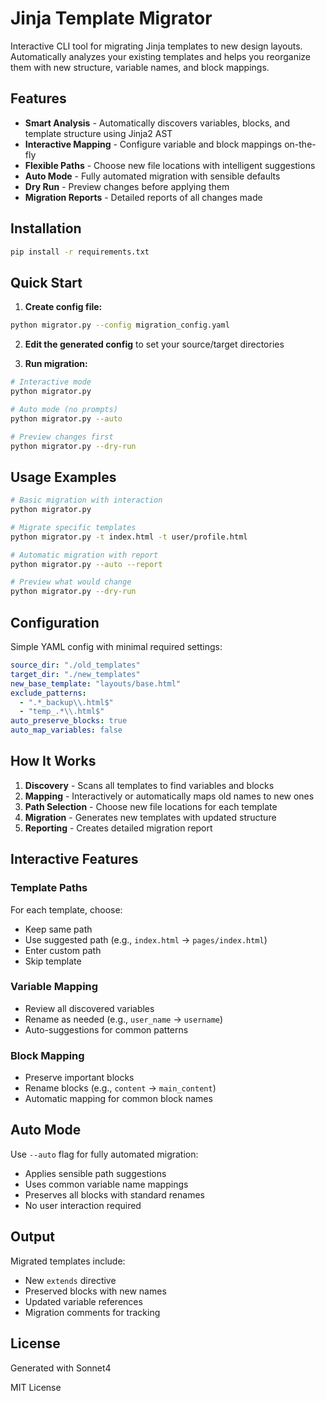 # Jinja Template Migrator

Interactive CLI tool for migrating Jinja templates to new design layouts. Automatically analyzes your existing templates and helps you reorganize them with new structure, variable names, and block mappings.

## Features

- **Smart Analysis** - Automatically discovers variables, blocks, and template structure using Jinja2 AST
- **Interactive Mapping** - Configure variable and block mappings on-the-fly
- **Flexible Paths** - Choose new file locations with intelligent suggestions
- **Auto Mode** - Fully automated migration with sensible defaults
- **Dry Run** - Preview changes before applying them
- **Migration Reports** - Detailed reports of all changes made

## Installation

```bash
pip install -r requirements.txt
```

## Quick Start

1. **Create config file:**
```bash
python migrator.py --config migration_config.yaml
```

2. **Edit the generated config** to set your source/target directories

3. **Run migration:**
```bash
# Interactive mode
python migrator.py

# Auto mode (no prompts)
python migrator.py --auto

# Preview changes first
python migrator.py --dry-run
```

## Usage Examples

```bash
# Basic migration with interaction
python migrator.py

# Migrate specific templates
python migrator.py -t index.html -t user/profile.html

# Automatic migration with report
python migrator.py --auto --report

# Preview what would change
python migrator.py --dry-run
```

## Configuration

Simple YAML config with minimal required settings:

```yaml
source_dir: "./old_templates"
target_dir: "./new_templates"
new_base_template: "layouts/base.html"
exclude_patterns:
  - ".*_backup\\.html$"
  - "temp_.*\\.html$"
auto_preserve_blocks: true
auto_map_variables: false
```

## How It Works

1. **Discovery** - Scans all templates to find variables and blocks
2. **Mapping** - Interactively or automatically maps old names to new ones
3. **Path Selection** - Choose new file locations for each template
4. **Migration** - Generates new templates with updated structure
5. **Reporting** - Creates detailed migration report

## Interactive Features

### Template Paths
For each template, choose:
- Keep same path
- Use suggested path (e.g., `index.html` → `pages/index.html`)
- Enter custom path
- Skip template

### Variable Mapping
- Review all discovered variables
- Rename as needed (e.g., `user_name` → `username`)
- Auto-suggestions for common patterns

### Block Mapping
- Preserve important blocks
- Rename blocks (e.g., `content` → `main_content`)
- Automatic mapping for common block names

## Auto Mode

Use `--auto` flag for fully automated migration:
- Applies sensible path suggestions
- Uses common variable name mappings
- Preserves all blocks with standard renames
- No user interaction required

## Output

Migrated templates include:
- New `extends` directive
- Preserved blocks with new names
- Updated variable references
- Migration comments for tracking

## License
Generated with Sonnet4

MIT License
